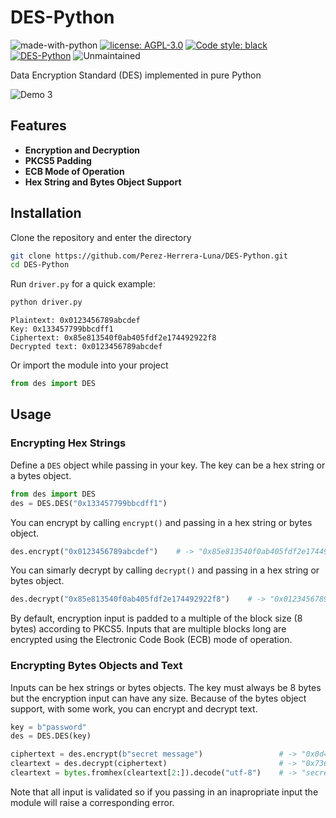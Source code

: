 # DES-Python

![made-with-python](https://img.shields.io/badge/Made%20with-Python%203-1f425f.svg)
[![license: AGPL-3.0](https://img.shields.io/github/license/Perez-Herrera-Luna/DES-Python.svg)](https://github.com/Perez-Herrera-Luna/DES-Python/blob/main/LICENSE)
[![Code style: black](https://img.shields.io/badge/code%20style-black-000000.svg)](https://github.com/psf/black)
[![DES-Python](https://github.com/Perez-Herrera-Luna/DES-Python/actions/workflows/python-app.yml/badge.svg)](https://github.com/Perez-Herrera-Luna/DES-Python/actions/workflows/python-app.yml)
![Unmaintained](http://unmaintained.tech/badge.svg)

Data Encryption Standard (DES) implemented in pure Python

![Demo 3](https://github.com/user-attachments/assets/f2e17c10-1e13-4f43-8b27-618ed0468fc4)

## Features

- **Encryption and Decryption**
- **PKCS5 Padding**
- **ECB Mode of Operation**
- **Hex String and Bytes Object Support**

## Installation

Clone the repository and enter the directory
```bash
git clone https://github.com/Perez-Herrera-Luna/DES-Python.git
cd DES-Python
```
Run `driver.py` for a quick example:
```bash
python driver.py
```
```
Plaintext: 0x0123456789abcdef
Key: 0x133457799bbcdff1
Ciphertext: 0x85e813540f0ab405fdf2e174492922f8
Decrypted text: 0x0123456789abcdef
```
Or import the module into your project
```python
from des import DES
```

## Usage
### Encrypting Hex Strings
Define a `DES` object while passing in your key. The key can be a hex string or a bytes object.
```python
from des import DES
des = DES.DES("0x133457799bbcdff1")
```
You can encrypt by calling `encrypt()` and passing in a hex string or bytes object.
```python
des.encrypt("0x0123456789abcdef")    # -> "0x85e813540f0ab405fdf2e174492922f8"
```
You can simarly decrypt by calling `decrypt()` and passing in a hex string or bytes object.
```python
des.decrypt("0x85e813540f0ab405fdf2e174492922f8")    # -> "0x0123456789abcdef"
```
By default, encryption input is padded to a multiple of the block size (8 bytes) according to PKCS5. Inputs that are multiple blocks long are encrypted using the Electronic Code Book (ECB) mode of operation.
### Encrypting Bytes Objects and Text
Inputs can be hex strings or bytes objects. The key must always be 8 bytes but the encryption input can have any size. 
Because of the bytes object support, with some work, you can encrypt and decrypt text.
```python
key = b"password"
des = DES.DES(key)

ciphertext = des.encrypt(b"secret message")                 # -> "0x0d417ca7d23582bab5e2c9277f801591"
cleartext = des.decrypt(ciphertext)                         # -> "0x736563726574206d657373616765"
cleartext = bytes.fromhex(cleartext[2:]).decode("utf-8")    # -> "secret message"
```
Note that all input is validated so if you passing in an inapropriate input the module will raise a corresponding error.
